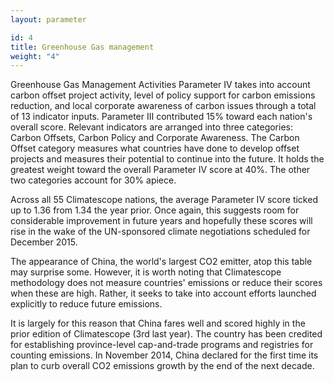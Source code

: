 ```yaml
---
layout: parameter

id: 4
title: Greenhouse Gas management
weight: "4"
---
```

Greenhouse Gas Management Activities Parameter IV takes into account carbon offset project activity, level of policy support for carbon emissions reduction, and local corporate awareness of carbon issues through a total of 13 indicator inputs.  Parameter III contributed 15% toward each nation's overall score.
Relevant indicators are arranged into three categories: Carbon Offsets, Carbon Policy and Corporate Awareness. The Carbon Offset category measures what countries have done to develop offset projects and measures their potential to continue into the future. It holds the greatest weight toward the overall Parameter IV score at 40%. The other two categories account for 30% apiece.

Across all 55 Climatescope nations, the average Parameter IV score ticked up to 1.36 from 1.34 the year prior.  Once again, this suggests room for considerable improvement in future years and hopefully these scores will rise in the wake of the UN-sponsored climate negotiations scheduled for December 2015.

The appearance of China, the world's largest CO2 emitter, atop this table may surprise some.  However, it is worth noting that Climatescope methodology does not measure countries' emissions or reduce their scores when these are high.  Rather, it seeks to take into account efforts launched explicitly to reduce future emissions.

It is largely for this reason that China fares well and scored highly in the prior edition of Climatescope (3rd last year).  The country has been credited for establishing province-level cap-and-trade programs and registries for counting emissions.  In November 2014, China declared for the first time its plan to curb overall CO2 emissions growth by the end of the next decade.
